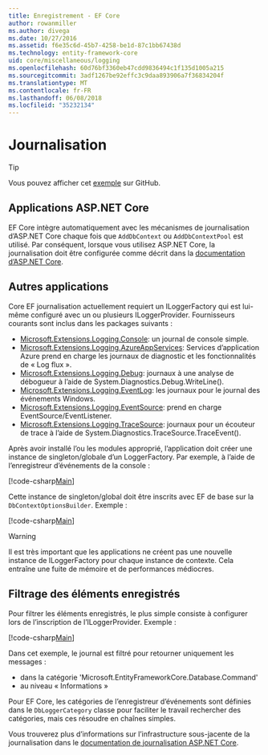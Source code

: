 ```yaml
---
title: Enregistrement - EF Core
author: rowanmiller
ms.author: divega
ms.date: 10/27/2016
ms.assetid: f6e35c6d-45b7-4258-be1d-87c1bb67438d
ms.technology: entity-framework-core
uid: core/miscellaneous/logging
ms.openlocfilehash: 60d76bf3360eb47cdd9836494c1f135d1005a215
ms.sourcegitcommit: 3adf1267be92effc3c9daa893906a7f36834204f
ms.translationtype: MT
ms.contentlocale: fr-FR
ms.lasthandoff: 06/08/2018
ms.locfileid: "35232134"
---
```

# <a name="logging"></a>Journalisation

> [!TIP]  
> Vous pouvez afficher cet [exemple](https://github.com/aspnet/EntityFramework.Docs/tree/master/samples/core/Miscellaneous/Logging) sur GitHub.

## <a name="aspnet-core-applications"></a>Applications ASP.NET Core

EF Core intègre automatiquement avec les mécanismes de journalisation d’ASP.NET Core chaque fois que `AddDbContext` ou `AddDbContextPool` est utilisé. Par conséquent, lorsque vous utilisez ASP.NET Core, la journalisation doit être configurée comme décrit dans la [documentation d’ASP.NET Core](https://docs.microsoft.com/en-us/aspnet/core/fundamentals/logging?tabs=aspnetcore2x).

## <a name="other-applications"></a>Autres applications

Core EF journalisation actuellement requiert un ILoggerFactory qui est lui-même configuré avec un ou plusieurs ILoggerProvider. Fournisseurs courants sont inclus dans les packages suivants :

* [Microsoft.Extensions.Logging.Console](https://www.nuget.org/packages/Microsoft.Extensions.Logging.Console/): un journal de console simple.
* [Microsoft.Extensions.Logging.AzureAppServices](https://www.nuget.org/packages/Microsoft.Extensions.Logging.AzureAppServices/): Services d’application Azure prend en charge les journaux de diagnostic et les fonctionnalités de « Log flux ».
* [Microsoft.Extensions.Logging.Debug](https://www.nuget.org/packages/Microsoft.Extensions.Logging.Debug/): journaux à une analyse de débogueur à l’aide de System.Diagnostics.Debug.WriteLine().
* [Microsoft.Extensions.Logging.EventLog](https://www.nuget.org/packages/Microsoft.Extensions.Logging.EventLog/): les journaux pour le journal des événements Windows.
* [Microsoft.Extensions.Logging.EventSource](https://www.nuget.org/packages/Microsoft.Extensions.Logging.EventSource/): prend en charge EventSource/EventListener.
* [Microsoft.Extensions.Logging.TraceSource](https://www.nuget.org/packages/Microsoft.Extensions.Logging.TraceSource/): journaux pour un écouteur de trace à l’aide de System.Diagnostics.TraceSource.TraceEvent().

Après avoir installé l’ou les modules approprié, l’application doit créer une instance de singleton/globale d’un LoggerFactory. Par exemple, à l’aide de l’enregistreur d’événements de la console :

[!code-csharp[Main](../../../samples/core/Miscellaneous/Logging/Logging/BloggingContext.cs#DefineLoggerFactory)]

Cette instance de singleton/global doit être inscrits avec EF de base sur la `DbContextOptionsBuilder`. Exemple :

[!code-csharp[Main](../../../samples/core/Miscellaneous/Logging/Logging/BloggingContext.cs#RegisterLoggerFactory)]

> [!WARNING]
> Il est très important que les applications ne créent pas une nouvelle instance de ILoggerFactory pour chaque instance de contexte. Cela entraîne une fuite de mémoire et de performances médiocres.

## <a name="filtering-what-is-logged"></a>Filtrage des éléments enregistrés

Pour filtrer les éléments enregistrés, le plus simple consiste à configurer lors de l’inscription de l’ILoggerProvider. Exemple :

[!code-csharp[Main](../../../samples/core/Miscellaneous/Logging/Logging/BloggingContextWithFiltering.cs#DefineLoggerFactory)]

Dans cet exemple, le journal est filtré pour retourner uniquement les messages :
 * dans la catégorie 'Microsoft.EntityFrameworkCore.Database.Command'
 * au niveau « Informations »

Pour EF Core, les catégories de l’enregistreur d’événements sont définies dans le `DbLoggerCategory` classe pour faciliter le travail rechercher des catégories, mais ces résoudre en chaînes simples.

Vous trouverez plus d’informations sur l’infrastructure sous-jacente de la journalisation dans le [documentation de journalisation ASP.NET Core](https://docs.microsoft.com/en-us/aspnet/core/fundamentals/logging?tabs=aspnetcore2x).
